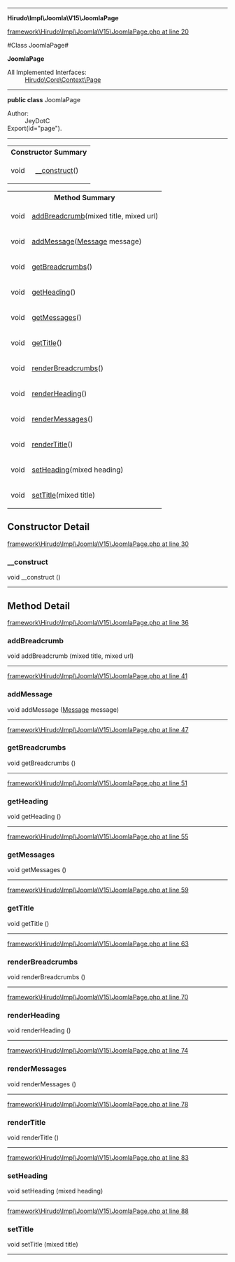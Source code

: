 

- - -

**Hirudo\Impl\Joomla\V15\JoomlaPage**


<a href="https://github.com/JeyDotC/Hirudo/blob/master/framework/Hirudo/Impl/Joomla/V15/JoomlaPage.php#L20" target='_blank'>framework\Hirudo\Impl\Joomla\V15\JoomlaPage.php at line 20</a>

#Class JoomlaPage#

**JoomlaPage**


<dl>
<dt>All Implemented Interfaces:</dt>
<dd><a href="https://github.com/JeyDotC/Hirudo-docs/blob/master/Hirudo/Core/Context/Page.md">Hirudo\Core\Context\Page</a> </dd>
</dl>



- - -

<p><strong>public  class</strong> <span>JoomlaPage</span></p>

<div class="comment" id="overview_description"><p></p></div>

<dl>
<dt>Author:</dt>
<dd>JeyDotC</dd>
<dt>Export(id="page").</dt>
</dl>


<hr />

<table id="summary_constructor">
<tr><th colspan="2">Constructor Summary</th></tr>
<tr>
<td><span class='k'></span> <span class='nx'>void</span></td>
<td class="description"><p class="name"><a href="#__construct">__construct</a>()</p></td>
</tr>
</table>

<table id="summary_method">
<tr><th colspan="2">Method Summary</th></tr>
<tr>
<td><span class='k'></span> <span class='nx'>void</span></td>
<td class="description"><p class="name"><a href="#addbreadcrumb">addBreadcrumb</a>(mixed title, mixed url)</p></td>
</tr>
<tr>
<td><span class='k'></span> <span class='nx'>void</span></td>
<td class="description"><p class="name"><a href="#addmessage">addMessage</a>(<a href="https://github.com/JeyDotC/Hirudo-docs/blob/master/Hirudo/Core/Util/Message.md">Message</a> message)</p></td>
</tr>
<tr>
<td><span class='k'></span> <span class='nx'>void</span></td>
<td class="description"><p class="name"><a href="#getbreadcrumbs">getBreadcrumbs</a>()</p></td>
</tr>
<tr>
<td><span class='k'></span> <span class='nx'>void</span></td>
<td class="description"><p class="name"><a href="#getheading">getHeading</a>()</p></td>
</tr>
<tr>
<td><span class='k'></span> <span class='nx'>void</span></td>
<td class="description"><p class="name"><a href="#getmessages">getMessages</a>()</p></td>
</tr>
<tr>
<td><span class='k'></span> <span class='nx'>void</span></td>
<td class="description"><p class="name"><a href="#gettitle">getTitle</a>()</p></td>
</tr>
<tr>
<td><span class='k'></span> <span class='nx'>void</span></td>
<td class="description"><p class="name"><a href="#renderbreadcrumbs">renderBreadcrumbs</a>()</p></td>
</tr>
<tr>
<td><span class='k'></span> <span class='nx'>void</span></td>
<td class="description"><p class="name"><a href="#renderheading">renderHeading</a>()</p></td>
</tr>
<tr>
<td><span class='k'></span> <span class='nx'>void</span></td>
<td class="description"><p class="name"><a href="#rendermessages">renderMessages</a>()</p></td>
</tr>
<tr>
<td><span class='k'></span> <span class='nx'>void</span></td>
<td class="description"><p class="name"><a href="#rendertitle">renderTitle</a>()</p></td>
</tr>
<tr>
<td><span class='k'></span> <span class='nx'>void</span></td>
<td class="description"><p class="name"><a href="#setheading">setHeading</a>(mixed heading)</p></td>
</tr>
<tr>
<td><span class='k'></span> <span class='nx'>void</span></td>
<td class="description"><p class="name"><a href="#settitle">setTitle</a>(mixed title)</p></td>
</tr>
</table>

<h2>Constructor Detail</h2>


<a href="https://github.com/JeyDotC/Hirudo/blob/master/framework/Hirudo/Impl/Joomla/V15/JoomlaPage.php#L30" target='_blank'>framework\Hirudo\Impl\Joomla\V15\JoomlaPage.php at line 30</a>

<h3 id="__construct">__construct</h3>
<span class='k'></span> <span class='nx'>void</span> <span class='nf'>__construct</span> ()

<div class="details">

</div>

- - -

<h2 id="detail_method">Method Detail</h2>

<a href="https://github.com/JeyDotC/Hirudo/blob/master/framework/Hirudo/Impl/Joomla/V15/JoomlaPage.php#L36" target='_blank'>framework\Hirudo\Impl\Joomla\V15\JoomlaPage.php at line 36</a>

<h3 id="addBreadcrumb()">addBreadcrumb</h3>
<span class='k'></span> <span class='nx'>void</span> <span class='nf'>addBreadcrumb</span> (mixed title, mixed url)

<div class="details">

</div>

- - -


<a href="https://github.com/JeyDotC/Hirudo/blob/master/framework/Hirudo/Impl/Joomla/V15/JoomlaPage.php#L41" target='_blank'>framework\Hirudo\Impl\Joomla\V15\JoomlaPage.php at line 41</a>

<h3 id="addMessage()">addMessage</h3>
<span class='k'></span> <span class='nx'>void</span> <span class='nf'>addMessage</span> (<a href="https://github.com/JeyDotC/Hirudo-docs/blob/master/Hirudo/Core/Util/Message.md">Message</a> message)

<div class="details">

</div>

- - -


<a href="https://github.com/JeyDotC/Hirudo/blob/master/framework/Hirudo/Impl/Joomla/V15/JoomlaPage.php#L47" target='_blank'>framework\Hirudo\Impl\Joomla\V15\JoomlaPage.php at line 47</a>

<h3 id="getBreadcrumbs()">getBreadcrumbs</h3>
<span class='k'></span> <span class='nx'>void</span> <span class='nf'>getBreadcrumbs</span> ()

<div class="details">

</div>

- - -


<a href="https://github.com/JeyDotC/Hirudo/blob/master/framework/Hirudo/Impl/Joomla/V15/JoomlaPage.php#L51" target='_blank'>framework\Hirudo\Impl\Joomla\V15\JoomlaPage.php at line 51</a>

<h3 id="getHeading()">getHeading</h3>
<span class='k'></span> <span class='nx'>void</span> <span class='nf'>getHeading</span> ()

<div class="details">

</div>

- - -


<a href="https://github.com/JeyDotC/Hirudo/blob/master/framework/Hirudo/Impl/Joomla/V15/JoomlaPage.php#L55" target='_blank'>framework\Hirudo\Impl\Joomla\V15\JoomlaPage.php at line 55</a>

<h3 id="getMessages()">getMessages</h3>
<span class='k'></span> <span class='nx'>void</span> <span class='nf'>getMessages</span> ()

<div class="details">

</div>

- - -


<a href="https://github.com/JeyDotC/Hirudo/blob/master/framework/Hirudo/Impl/Joomla/V15/JoomlaPage.php#L59" target='_blank'>framework\Hirudo\Impl\Joomla\V15\JoomlaPage.php at line 59</a>

<h3 id="getTitle()">getTitle</h3>
<span class='k'></span> <span class='nx'>void</span> <span class='nf'>getTitle</span> ()

<div class="details">

</div>

- - -


<a href="https://github.com/JeyDotC/Hirudo/blob/master/framework/Hirudo/Impl/Joomla/V15/JoomlaPage.php#L63" target='_blank'>framework\Hirudo\Impl\Joomla\V15\JoomlaPage.php at line 63</a>

<h3 id="renderBreadcrumbs()">renderBreadcrumbs</h3>
<span class='k'></span> <span class='nx'>void</span> <span class='nf'>renderBreadcrumbs</span> ()

<div class="details">

</div>

- - -


<a href="https://github.com/JeyDotC/Hirudo/blob/master/framework/Hirudo/Impl/Joomla/V15/JoomlaPage.php#L70" target='_blank'>framework\Hirudo\Impl\Joomla\V15\JoomlaPage.php at line 70</a>

<h3 id="renderHeading()">renderHeading</h3>
<span class='k'></span> <span class='nx'>void</span> <span class='nf'>renderHeading</span> ()

<div class="details">

</div>

- - -


<a href="https://github.com/JeyDotC/Hirudo/blob/master/framework/Hirudo/Impl/Joomla/V15/JoomlaPage.php#L74" target='_blank'>framework\Hirudo\Impl\Joomla\V15\JoomlaPage.php at line 74</a>

<h3 id="renderMessages()">renderMessages</h3>
<span class='k'></span> <span class='nx'>void</span> <span class='nf'>renderMessages</span> ()

<div class="details">

</div>

- - -


<a href="https://github.com/JeyDotC/Hirudo/blob/master/framework/Hirudo/Impl/Joomla/V15/JoomlaPage.php#L78" target='_blank'>framework\Hirudo\Impl\Joomla\V15\JoomlaPage.php at line 78</a>

<h3 id="renderTitle()">renderTitle</h3>
<span class='k'></span> <span class='nx'>void</span> <span class='nf'>renderTitle</span> ()

<div class="details">

</div>

- - -


<a href="https://github.com/JeyDotC/Hirudo/blob/master/framework/Hirudo/Impl/Joomla/V15/JoomlaPage.php#L83" target='_blank'>framework\Hirudo\Impl\Joomla\V15\JoomlaPage.php at line 83</a>

<h3 id="setHeading()">setHeading</h3>
<span class='k'></span> <span class='nx'>void</span> <span class='nf'>setHeading</span> (mixed heading)

<div class="details">

</div>

- - -


<a href="https://github.com/JeyDotC/Hirudo/blob/master/framework/Hirudo/Impl/Joomla/V15/JoomlaPage.php#L88" target='_blank'>framework\Hirudo\Impl\Joomla\V15\JoomlaPage.php at line 88</a>

<h3 id="setTitle()">setTitle</h3>
<span class='k'></span> <span class='nx'>void</span> <span class='nf'>setTitle</span> (mixed title)

<div class="details">

</div>

- - -

